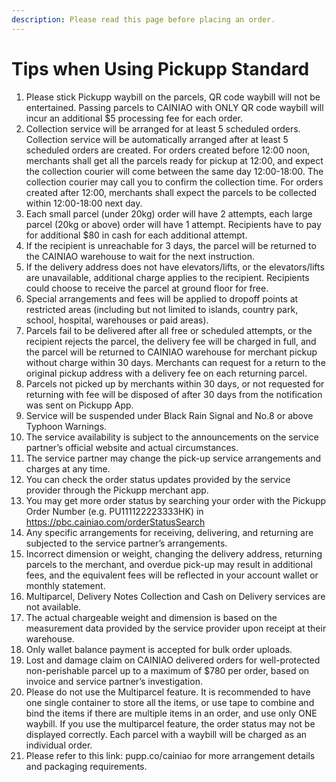 ```yaml
---
description: Please read this page before placing an order.
---
```


# Tips when Using Pickupp Standard

1. Please stick Pickupp waybill on the parcels, QR code waybill will not be entertained. Passing parcels to CAINIAO with ONLY QR code waybill will incur an additional $5 processing fee for each order.
2. Collection service will be arranged for at least 5 scheduled orders. Collection service will be automatically arranged after at least 5 scheduled orders are created. For orders created before 12:00 noon, merchants shall get all the parcels ready for pickup at 12:00, and expect the collection courier will come between the same day 12:00-18:00. The collection courier may call you to confirm the collection time. For orders created after 12:00, merchants shall expect the parcels to be collected within 12:00-18:00 next day.
3. Each small parcel (under 20kg) order will have 2 attempts, each large parcel (20kg or above) order will have 1 attempt. Recipients have to pay for additional $80 in cash for each additional attempt.
4. If the recipient is unreachable for 3 days, the parcel will be returned to the CAINIAO warehouse to wait for the next instruction.
5. If the delivery address does not have elevators/lifts, or the elevators/lifts are unavailable, additional charge applies to the recipient. Recipients could choose to receive the parcel at ground floor for free.
6. Special arrangements and fees will be applied to dropoff points at restricted areas (including but not limited to islands, country park, school, hospital, warehouses or paid areas).
7. Parcels fail to be delivered after all free or scheduled attempts, or the recipient rejects the parcel, the delivery fee will be charged in full, and the parcel will be returned to CAINIAO warehouse for merchant pickup without charge within 30 days. Merchants can request for a return to the original pickup address with a delivery fee on each returning parcel.
8. Parcels not picked up by merchants within 30 days, or not requested for returning with fee will be disposed of after 30 days from the notification was sent on Pickupp App.
9. Service will be suspended under Black Rain Signal and No.8 or above Typhoon Warnings.
10. The service availability is subject to the announcements on the service partner’s official website and actual circumstances.
11. The service partner may change the pick-up service arrangements and charges at any time.
12. You can check the order status updates provided by the service provider through the Pickupp merchant app.
13. You may get more order status by searching your order with the Pickupp Order Number (e.g. PU111122223333HK) in https://pbc.cainiao.com/orderStatusSearch
14. Any specific arrangements for receiving, delivering, and returning are subjected to the service partner’s arrangements.
15. Incorrect dimension or weight, changing the delivery address, returning parcels to the merchant, and overdue pick-up may result in additional fees, and the equivalent fees will be reflected in your account wallet or monthly statement.
16. Multiparcel, Delivery Notes Collection and Cash on Delivery services are not available.
17. The actual chargeable weight and dimension is based on the measurement data provided by the service provider upon receipt at their warehouse.
18. Only wallet balance payment is accepted for bulk order uploads.
19. Lost and damage claim on CAINIAO delivered orders for well-protected non-perishable parcel up to a maximum of $780 per order, based on invoice and service partner’s investigation.
20. Please do not use the Multiparcel feature. It is recommended to have one single container to store all the items, or use tape to combine and bind the items if there are multiple items in an order, and use only ONE waybill. If you use the multiparcel feature, the order status may not be displayed correctly. Each parcel with a waybill will be charged as an individual order.
21. Please refer to this link: pupp.co/cainiao for more arrangement details and packaging requirements.
